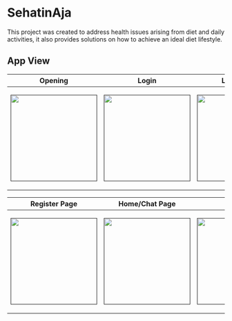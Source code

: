 
# SehatinAja

This project was created to address health issues arising from diet and daily activities, it also provides solutions on how to achieve an ideal diet lifestyle.


## App View

<table  align="center">
        <thead>
            <tr>
                <th>Opening</th>
                <th>Login</th>
				<th>Login Page</th>
            </tr>
        </thead>
        <tbody>
            <tr>
                <td><p align="center"><a href="" target="_blank"><img src="[https://cdn.discordapp.com/attachments/889158043470811209/985098134130683924/Splash_Screen.jpeg](https://drive.google.com/drive/u/0/folders/1FVc-2dUJwLleqymQhw-551SzoQ_Uge9J)" width="200"></a></p></td>
				<td><p align="center"><a href="" target="_blank"><img src="[https://cdn.discordapp.com/attachments/889158043470811209/985094243011932170/Screenshot_2022-06-10-22-19-24-162_com.ridianputra.obatin.png](https://drive.google.com/drive/u/0/folders/1FVc-2dUJwLleqymQhw-551SzoQ_Uge9J)" width="200"></a></p></td>
				<td><p align="center"><a href="" target="_blank"><img src="[https://cdn.discordapp.com/attachments/889158043470811209/985095257182076938/Screenshot_2022-06-11-15-15-32-862_com.ridianputra.obatin.png](https://drive.google.com/drive/u/0/folders/1FVc-2dUJwLleqymQhw-551SzoQ_Uge9J)" width="200"></a></p></td>
            </tr>
        </tbody>
    </table>


<table  align="center">
        <thead>
            <tr>
                <th>Register Page</th>
                <th>Home/Chat Page</th>
				<th>Profile</th>
            </tr>
        </thead>
        <tbody>
            <tr>
                <td><p align="center"><a href="" target="_blank"><img src="https://cdn.discordapp.com/attachments/889158043470811209/985095256951365642/Screenshot_2022-06-11-15-15-39-546_com.ridianputra.obatin.png" width="200"></a></p></td>
				<td><p align="center"><a href="" target="_blank"><img src="https://cdn.discordapp.com/attachments/889158043470811209/985095256628424724/Screenshot_2022-06-11-15-16-11-764_com.ridianputra.obatin.png" width="200"></a></p>
</td>
				<td><p align="center"><a href="" target="_blank"><img src="https://cdn.discordapp.com/attachments/889158043470811209/985095257408548895/Screenshot_2022-06-11-15-16-20-300_com.ridianputra.obatin.png" width="200"></a></p>
</td>
            </tr>
        </tbody>
    </table>

<br/>
